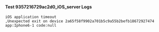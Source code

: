 #### Test 9357216729ac2d0_iOS_server Logs


```
iOS application timeout
,Unexpected exit on device 2a65f58f9902a701b5c9a55b2befb18672927474 app:Iphone6-1 code:null
```
